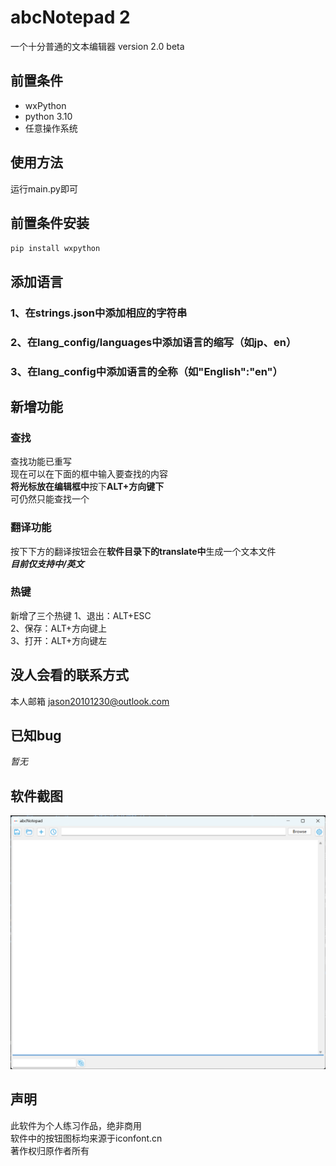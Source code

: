 # abcNotepad 2
一个十分普通的文本编辑器
version 2.0 beta
## 前置条件
* wxPython
* python 3.10
* 任意操作系统

## 使用方法
运行main.py即可

## 前置条件安装

`pip install wxpython`

## 添加语言
### 1、在strings.json中添加相应的字符串
### 2、在lang_config/languages中添加语言的缩写（如jp、en）
### 3、在lang_config中添加语言的全称（如"English":"en"）

## 新增功能
### 查找
查找功能已重写  
现在可以在下面的框中输入要查找的内容  
**将光标放在编辑框中**按下**ALT+方向键下**  
可仍然只能查找一个
### 翻译功能
按下下方的翻译按钮会在**软件目录下的translate中**生成一个文本文件  
***目前仅支持中/英文***
### 热键
新增了三个热键
1、退出：ALT+ESC  
2、保存：ALT+方向键上  
3、打开：ALT+方向键左
## 没人会看的联系方式
本人邮箱
jason20101230@outlook.com
## 已知bug
*暂无*
## 软件截图
![截图](images/screenshots.png "截图")
## 声明
此软件为个人练习作品，绝非商用  
软件中的按钮图标均来源于iconfont.cn  
著作权归原作者所有